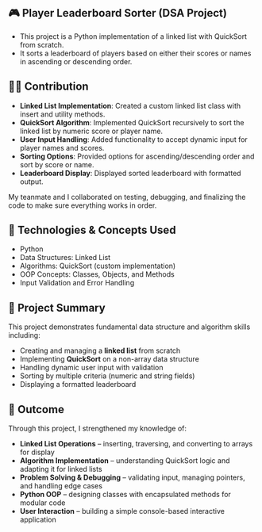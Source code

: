 ## 🎮 Player Leaderboard Sorter (DSA Project)
- This project is a Python implementation of a linked list with QuickSort from scratch.  
- It sorts a leaderboard of players based on either their scores or names in ascending or descending order.

## 👨‍💻 Contribution
- **Linked List Implementation**: Created a custom linked list class with insert and utility methods.
- **QuickSort Algorithm**: Implemented QuickSort recursively to sort the linked list by numeric score or player name.
- **User Input Handling**: Added functionality to accept dynamic input for player names and scores.
- **Sorting Options**: Provided options for ascending/descending order and sort by score or name.
- **Leaderboard Display**: Displayed sorted leaderboard with formatted output.

My teanmate and I collaborated on testing, debugging, and finalizing the code to make sure everything works in order.

## 🧰 Technologies & Concepts Used
- Python
- Data Structures: Linked List
- Algorithms: QuickSort (custom implementation)
- OOP Concepts: Classes, Objects, and Methods
- Input Validation and Error Handling

## 📜 Project Summary
This project demonstrates fundamental data structure and algorithm skills including:
- Creating and managing a **linked list** from scratch
- Implementing **QuickSort** on a non-array data structure
- Handling dynamic user input with validation
- Sorting by multiple criteria (numeric and string fields)
- Displaying a formatted leaderboard

## 🏁 Outcome
Through this project, I strengthened my knowledge of:
- **Linked List Operations** – inserting, traversing, and converting to arrays for display
- **Algorithm Implementation** – understanding QuickSort logic and adapting it for linked lists
- **Problem Solving & Debugging** – validating input, managing pointers, and handling edge cases
- **Python OOP** – designing classes with encapsulated methods for modular code
- **User Interaction** – building a simple console-based interactive application

